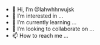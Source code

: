 - 👋 Hi, I’m @Iahwhhrwujsk
- 👀 I’m interested in ...
- 🌱 I’m currently learning ...
- 💞️ I’m looking to collaborate on ...
- 📫 How to reach me ...

<!---
Iahwhhrwujsk/Iahwhhrwujsk is a ✨ special ✨ repository because its `README.md` (this file) appears on your GitHub profile.
You can click the Preview link to take a look at your changes.
--->

